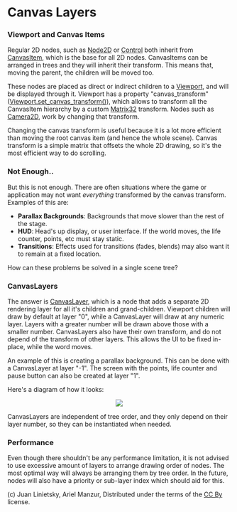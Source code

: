 # Canvas Layers

### Viewport and Canvas Items

Regular 2D nodes, such as [Node2D](class_node2d) or [Control](class_control) both inherit from [CanvasItem](class_canvasitem), which is the base for all 2D nodes. CanvasItems can be arranged in trees and they will inherit their transform. This means that, moving the parent, the children will be moved too.

These nodes are placed as direct or indirect children to a [Viewport](class_viewport), and will be displayed through it. 
Viewport has a property "canvas_transform" ([Viewport.set_canvas_transform()](class_viewport#set_canvas_transform)), which allows to transform all the CanvasItem hierarchy by a custom [Matrix32](class_matrix32) transform. Nodes such as [Camera2D](class_camera2d), work by changing that transform.

Changing the canvas transform is useful because it is a lot more efficient than moving the root canvas item (and hence the whole scene). Canvas transform is a simple matrix that offsets the whole 2D drawing, so it's the most efficient way to do scrolling.

### Not Enough..

But this is not enough. There are often situations where the game or application may not want _everything_ transformed by the canvas transform. Examples of this are:

* **Parallax Backgrounds**: Backgrounds that move slower than the rest of the stage.
* **HUD**: Head's up display, or user interface. If the world moves, the life counter, points, etc must stay static.
* **Transitions**: Effects used for transitions (fades, blends) may also want it to remain at a fixed location.

How can these problems be solved in a single scene tree?

### CanvasLayers

The answer is [CanvasLayer](class_canvaslayer), which is a node that adds a separate 2D rendering layer for all it's children and grand-children. Viewport children will draw by default at layer "0", while a CanvasLayer will draw at any numeric layer. Layers with a greater number will be drawn above those with a smaller number. CanvasLayers also have their own transform, and do not depend of the transform of other layers. This allows the UI to be fixed in-place, while the word moves.

An example of this is creating a parallax background. This can be done with a CanvasLayer at layer "-1". The screen with the points, life counter and pause button can also be created at layer "1".

Here's a diagram of how it looks: 

<p align="center"><img src="images/canvaslayers.png"></p>

CanvasLayers are independent of tree order, and they only depend on their layer number, so they can be instantiated when needed.

### Performance

Even though there shouldn't be any performance limitation, it is not advised to use excessive amount of layers to arrange drawing order of nodes. The most optimal way will always be arranging them by tree order. In the future, nodes will also have a priority or sub-layer index which should aid for this.


(c) Juan Linietsky, Ariel Manzur, Distributed under the terms of the [CC By](https://creativecommons.org/licenses/by/3.0/legalcode) license.
